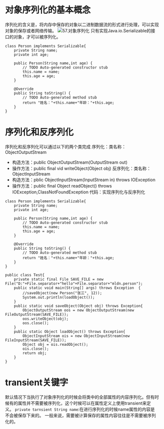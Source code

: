 # 对象序列化的基本概念
序列化的含义是，将内存中保存的对象以二进制数据流的形式进行处理，可以实现对象的保存或者网络传输。
![57.对象序列化](http://)
只有实现Java.io.Serializable的接口的对象，才可以被序列化。
```
class Person implements Serializable{
	private String name;
	private int age;
	
	public Person(String name,int age) {
		// TODO Auto-generated constructor stub
		this.name = name;
		this.age = age;
	}
	
	@Override
	public String toString() {
		// TODO Auto-generated method stub
		return "姓名："+this.name+"年龄："+this.age;
	}
}
```

# 序列化和反序列化
序列化和反序列化可以通过以下的两个类完成
序列化：类名称：ObjectOutputStream
- 构造方法：public ObjectOutputStream(OutputStream out)
- 操作方法：public final vid writeObject(Object obj)
反序列化：类名称：ObjectInputStream
- 构造方法：pblic ObjectInputStream(InputStream in) throws IOException
- 操作方法：public final Object readObject() throws IOException,ClassNotFoundException
代码：实现序列化与反序列化
```
class Person implements Serializable{
	private String name;
	private int age;
	
	public Person(String name,int age) {
		// TODO Auto-generated constructor stub
		this.name = name;
		this.age = age;
	}
	
	@Override
	public String toString() {
		// TODO Auto-generated method stub
		return "姓名："+this.name+"年龄："+this.age;
	}
}

public class Test{
	private static final File SAVE_FILE = new File("D:"+File.separator+"hello"+File.separator+"mldn.person");
	public static void main(String[] args) throws Exception  {
		//saveObject(new Person("张三", 12));
		System.out.println(loadObject());
	}
	public static void saveObject(Object obj) throws Exception{
		ObjectOutputStream oos = new ObjectOutputStream(new FileOutputStream(SAVE_FILE));
		oos.writeObject(obj);
		oos.close();
	}
	public static Object loadObject() throws Exception{
		ObjectInputStream ois = new ObjectInputStream(new FileInputStream(SAVE_FILE));
		Object obj = ois.readObject();
		ois.close();
		return obj;
	}
}
```

# transient关键字
默认情况下当执行了对象序列化的时候会将类中的全部属性的内容序列化。但有时候有的属性并不需要被序列化，这个时候可以在属性定义上使用transient来定义。
`private tarnsient String name`:在进行序列化的时候name属性的内容是不会被保存下来的。
一般来说，需要被计算保存的属性内容往往是不需要被序列化的。

